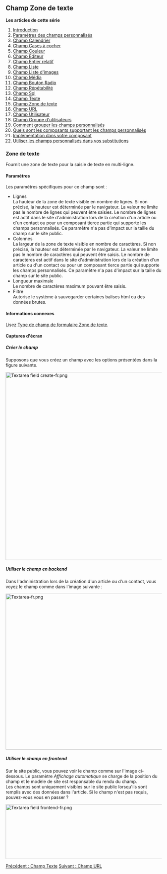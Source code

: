 <!-- Filename: J3.x:Adding_custom_fields/Textarea_Field / Display title: Ajout de champs personnalisés/Champ Zone de texte -->

## Champ Zone de texte

**Les articles de cette série**

1.  [Introduction](https://docs.joomla.org/J3.x:Adding_custom_fields "Special:MyLanguage/J3.x:Adding custom fields")
2.  [Paramètres des champs
    personnalisés](https://docs.joomla.org/J3.x:Adding_custom_fields/Parameters_for_all_Custom_Fields "Special:MyLanguage/J3.x:Adding custom fields/Parameters for all Custom Fields")
3.  [Champ
    Calendrier](https://docs.joomla.org/J3.x:Adding_custom_fields/Calendar_Field "Special:MyLanguage/J3.x:Adding custom fields/Calendar Field")
4.  [Champ Cases à
    cocher](https://docs.joomla.org/J3.x:Adding_custom_fields/Checkboxes_Field "Special:MyLanguage/J3.x:Adding custom fields/Checkboxes Field")
5.  [Champ
    Couleur](https://docs.joomla.org/J3.x:Adding_custom_fields/Color_Field "Special:MyLanguage/J3.x:Adding custom fields/Color Field")
6.  [Champ
    Editeur](https://docs.joomla.org/J3.x:Adding_custom_fields/Editor_Field "Special:MyLanguage/J3.x:Adding custom fields/Editor Field")
7.  [Champ Entier
    relatif](https://docs.joomla.org/J3.x:Adding_custom_fields/Integer_Field "Special:MyLanguage/J3.x:Adding custom fields/Integer Field")
8.  [Champ
    Liste](https://docs.joomla.org/J3.x:Adding_custom_fields/List_Field "Special:MyLanguage/J3.x:Adding custom fields/List Field")
9.  [Champ Liste
    d'images](https://docs.joomla.org/J3.x:Adding_custom_fields/ListOfImages_Field "Special:MyLanguage/J3.x:Adding custom fields/ListOfImages Field")
10. [Champ
    Média](https://docs.joomla.org/J3.x:Adding_custom_fields/Media_Field "Special:MyLanguage/J3.x:Adding custom fields/Media Field")
11. [Champ Bouton
    Radio](https://docs.joomla.org/J3.x:Adding_custom_fields/Radio_Field "Special:MyLanguage/J3.x:Adding custom fields/Radio Field")
12. [Champ
    Répétabilité](https://docs.joomla.org/J3.x:Adding_custom_fields/Repeatable_Field "Special:MyLanguage/J3.x:Adding custom fields/Repeatable Field")
13. [Champ
    Sql](https://docs.joomla.org/J3.x:Adding_custom_fieldshttps://docs.joomla.org/J3.x:Adding%20custom%20fields/Sql%20Field)
14. [Champ
    Texte](https://docs.joomla.org/J3.x:Adding_custom_fields/Text_Field "Special:MyLanguage/J3.x:Adding custom fields/Text Field")
15. [Champ Zone de
    texte](https://docs.joomla.org/J3.x:Adding_custom_fields/Textarea_Field "Special:MyLanguage/J3.x:Adding custom fields/Textarea Field")
16. [Champ
    URL](https://docs.joomla.org/J3.x:Adding_custom_fields/Url_Field "Special:MyLanguage/J3.x:Adding custom fields/Url Field")
17. [Champ
    Utilisateur](https://docs.joomla.org/J3.x:Adding_custom_fields/User_Field "Special:MyLanguage/J3.x:Adding custom fields/User Field")
18. [Champ Groupe
    d'utilisateurs](https://docs.joomla.org/J3.x:Adding_custom_fields/Usergroup_Field "Special:MyLanguage/J3.x:Adding custom fields/Usergroup Field")
19. [Comment grouper les champs
    personnalisés](https://docs.joomla.org/J3.x:Adding_custom_fields/How%CC%9E_can_you_group_custom_fields "Special:MyLanguage/J3.x:Adding custom fields/How̞ can you group custom fields")
20. [Quels sont les composants supportant les champs
    personnalisés](https://docs.joomla.org/J3.x:Adding_custom_fields/What_components_are_supporting_custom_fields "Special:MyLanguage/J3.x:Adding custom fields/What components are supporting custom fields")
21. [Implémentation dans votre
    composant](https://docs.joomla.org/J3.x:Adding_custom_fields/Implement_into_your_component "Special:MyLanguage/J3.x:Adding custom fields/Implement into your component")
22. [Utiliser les champs personnalisés dans vos
    substitutions](https://docs.joomla.org/J3.x:Adding_custom_fields/Overrides "Special:MyLanguage/J3.x:Adding custom fields/Overrides")

### Zone de texte

Fournit une zone de texte pour la saisie de texte en multi-ligne.

#### Paramètres

Les paramètres spécifiques pour ce champ sont ː

- Lignes  
  La hauteur de la zone de texte visible en nombre de lignes. Si non
  précisé, la hauteur est déterminée par le navigateur. La valeur ne
  limite pas le nombre de lignes qui peuvent être saisies. Le nombre de
  lignes est actif dans le site d'administration lors de la création
  d'un article ou d'un contact ou pour un composant tierce partie qui
  supporte les champs personnalisés. Ce paramètre n'a pas d'impact sur
  la taille du champ sur le site public.
- Colonnes  
  La largeur de la zone de texte visible en nombre de caractères. Si non
  précisé, la hauteur est déterminée par le navigateur. La valeur ne
  limite pas le nombre de caractères qui peuvent être saisis. Le nombre
  de caractères est actif dans le site d'administration lors de la
  création d'un article ou d'un contact ou pour un composant tierce
  partie qui supporte les champs personnalisés. Ce paramètre n'a pas
  d'impact sur la taille du champ sur le site public.
- Longueur maximale  
  Le nombre de caractères maximum pouvant être saisis.
- Filtre  
  Autorise le système à sauvegarder certaines balises html ou des
  données brutes.

#### Informations connexes

Lisez [Type de champ de formulaire Zone de
texte](https://docs.joomla.org/Textarea_form_field_type "Special:MyLanguage/Textarea form field type").

#### Captures d'écran

##### Créer le champ

Supposons que vous créez un champ avec les options présentées dans la
figure suivante.

<img
src="https://docs.joomla.org/images/thumb/b/b0/Textarea_field_create-fr.png/800px-Textarea_field_create-fr.png"
decoding="async"
srcset="https://docs.joomla.org/images/b/b0/Textarea_field_create-fr.png 1.5x"
data-file-width="1006" data-file-height="761" width="800" height="605"
alt="Textarea field create-fr.png" />

##### Utiliser le champ en backend

Dans l'administration lors de la création d'un article ou d'un contact,
vous voyez le champ comme dans l'image suivante ː

<img
src="https://docs.joomla.org/images/thumb/0/04/Textarea-fr.png/800px-Textarea-fr.png"
decoding="async"
srcset="https://docs.joomla.org/images/0/04/Textarea-fr.png 1.5x"
data-file-width="997" data-file-height="626" width="800" height="502"
alt="Textarea-fr.png" />

##### Utiliser le champ en frontend

Sur le site public, vous pouvez voir le champ comme sur l'image
ci-dessous. Le paramètre *Affichage automatique* se charge de la
position du champ et le modèle de site est responsable du rendu du
champ.  
Les champs sont uniquement visibles sur le site public lorsqu'ils sont
remplis avec des données dans l'article. Si le champ n'est pas requis,
pouvez-vous vous en passer ?

<img
src="https://docs.joomla.org/images/3/3d/Textarea_field_frontend-fr.png"
decoding="async" data-file-width="800" data-file-height="176"
width="800" height="176" alt="Textarea field frontend-fr.png" />

<a href="https://docs.joomla.org/J3.x:Adding_custom_fields/Text_Field"
id="content-button" class="button expand success">Précédent : Champ
Texte</a>
<a href="https://docs.joomla.org/J3.x:Adding_custom_fields/Url_Field"
id="content-button" class="button expand">Suivant : Champ URL</a>
